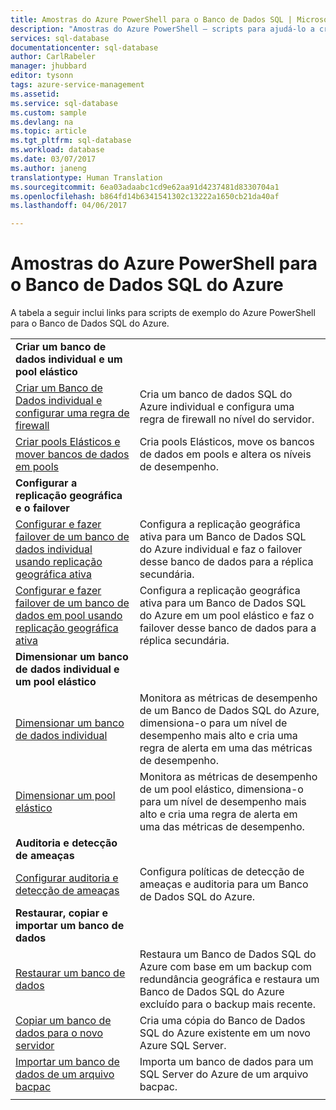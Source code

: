 ```yaml
---
title: Amostras do Azure PowerShell para o Banco de Dados SQL | Microsoft Docs
description: "Amostras do Azure PowerShell – scripts para ajudá-lo a criar e gerenciar servidores do Banco de Dados SQL do Azure, pools elásticos, bancos de dados e firewalls."
services: sql-database
documentationcenter: sql-database
author: CarlRabeler
manager: jhubbard
editor: tysonn
tags: azure-service-management
ms.assetid: 
ms.service: sql-database
ms.custom: sample
ms.devlang: na
ms.topic: article
ms.tgt_pltfrm: sql-database
ms.workload: database
ms.date: 03/07/2017
ms.author: janeng
translationtype: Human Translation
ms.sourcegitcommit: 6ea03adaabc1cd9e62aa91d4237481d8330704a1
ms.openlocfilehash: b864fd14b6341541302c13222a1650cb21da40af
ms.lasthandoff: 04/06/2017

---
```


# <a name="azure-powershell-samples-for-azure-sql-database"></a>Amostras do Azure PowerShell para o Banco de Dados SQL do Azure

A tabela a seguir inclui links para scripts de exemplo do Azure PowerShell para o Banco de Dados SQL do Azure.

| |  |
|---|---|
|**Criar um banco de dados individual e um pool elástico**||
| [Criar um Banco de Dados individual e configurar uma regra de firewall](scripts/sql-database-create-and-configure-database-powershell.md?toc=%2fpowershell%2fmodule%2ftoc.json) | Cria um banco de dados SQL do Azure individual e configura uma regra de firewall no nível do servidor. |
| [Criar pools Elásticos e mover bancos de dados em pools](scripts/sql-database-move-database-between-pools-powershell.md?toc=%2fpowershell%2fmodule%2ftoc.json) | Cria pools Elásticos, move os bancos de dados em pools e altera os níveis de desempenho.|
|**Configurar a replicação geográfica e o failover**||
| [Configurar e fazer failover de um banco de dados individual usando replicação geográfica ativa](scripts/sql-database-setup-geodr-and-failover-database-powershell.md?toc=%2fpowershell%2fmodule%2ftoc.json)| Configura a replicação geográfica ativa para um Banco de Dados SQL do Azure individual e faz o failover desse banco de dados para a réplica secundária. |
| [Configurar e fazer failover de um banco de dados em pool usando replicação geográfica ativa](scripts/sql-database-setup-geodr-and-failover-pool-powershell.md?toc=%2fpowershell%2fmodule%2ftoc.json)| Configura a replicação geográfica ativa para um Banco de Dados SQL do Azure em um pool elástico e faz o failover desse banco de dados para a réplica secundária. |
|**Dimensionar um banco de dados individual e um pool elástico**||
| [Dimensionar um banco de dados individual](scripts/sql-database-monitor-and-scale-database-powershell.md?toc=%2fpowershell%2fmodule%2ftoc.json) | Monitora as métricas de desempenho de um Banco de Dados SQL do Azure, dimensiona-o para um nível de desempenho mais alto e cria uma regra de alerta em uma das métricas de desempenho. |
| [Dimensionar um pool elástico](scripts/sql-database-monitor-and-scale-pool-powershell.md?toc=%2fpowershell%2fmodule%2ftoc.json) | Monitora as métricas de desempenho de um pool elástico, dimensiona-o para um nível de desempenho mais alto e cria uma regra de alerta em uma das métricas de desempenho.  |
| **Auditoria e detecção de ameaças** |
| [Configurar auditoria e detecção de ameaças](scripts/sql-database-auditing-and-threat-detection-powershell.md?toc=%2fpowershell%2fmodule%2ftoc.json)| Configura políticas de detecção de ameaças e auditoria para um Banco de Dados SQL do Azure. |
| **Restaurar, copiar e importar um banco de dados**||
| [Restaurar um banco de dados](scripts/sql-database-restore-database-powershell.md?toc=%2fpowershell%2fmodule%2ftoc.json)| Restaura um Banco de Dados SQL do Azure com base em um backup com redundância geográfica e restaura um Banco de Dados SQL do Azure excluído para o backup mais recente. |
| [Copiar um banco de dados para o novo servidor](scripts/sql-database-copy-database-to-new-server-powershell.md?toc=%2fpowershell%2fmodule%2ftoc.json)| Cria uma cópia do Banco de Dados SQL do Azure existente em um novo Azure SQL Server. |
| [Importar um banco de dados de um arquivo bacpac](scripts/sql-database-import-from-bacpac-powershell.md?toc=%2fpowershell%2fmodule%2ftoc.json)| Importa um banco de dados para um SQL Server do Azure de um arquivo bacpac. |
|||

